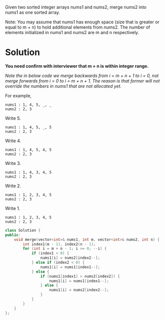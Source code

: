 Given two sorted integer arrays nums1 and nums2, merge nums2 into nums1 as one sorted array.

Note:
You may assume that nums1 has enough space (size that is greater or equal to m + n) to hold additional elements from nums2. The number of elements initialized in nums1 and nums2 are m and n respectively.

# Solution
__You need confirm with interviewer that m + n is within integer range.__


_Note the in below code we merge backwards from i = m + n + 1 to i = 0, not merge forwards from i = 0 to i = m + n + 1.
The reason is that former will not override the numbers in nums1 that are not allocated yet._

For example,

```
nums1 : 1, 4, 5, _, _
nums2 : 2, 3
```

Write 5. 

```
nums1 : 1, 4, 5, _, 5
nums2 : 2, 3
```

Write 4.

```
nums1 : 1, 4, 5, 4, 5
nums2 : 2, 3
```

Write 3.

```
nums1 : 1, 4, 3, 4, 5
nums2 : 2, 3
```
Write 2.

```
nums1 : 1, 2, 3, 4, 5
nums2 : 2, 3
```

Write 1.

```
nums1 : 1, 2, 3, 4, 5
nums2 : 2, 3
```

```cpp
class Solution {
public:
    void merge(vector<int>& nums1, int m, vector<int>& nums2, int n) {
        int index1(m - 1), index2(n - 1);
        for (int i = m + n - 1; i >= 0; --i) {
            if (index1 < 0) {
                nums1[i] = nums2[index2--];
            } else if (index2 < 0) {
                nums1[i] = nums1[index1--];
            } else {
                if (nums1[index1] > nums2[index2]) {
                    nums1[i] = nums1[index1--];
                } else {
                    nums1[i] = nums2[index2--];
                }
            }
        }
    }
};
```
